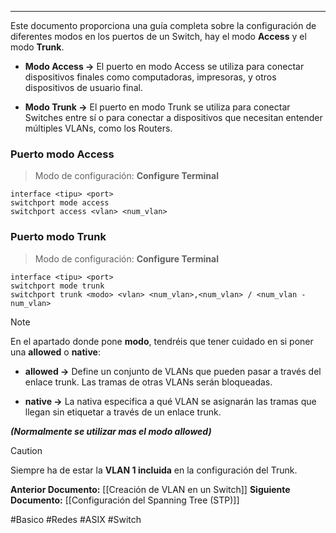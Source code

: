 ___
Este documento proporciona una guía completa sobre la configuración de diferentes modos en los puertos de un Switch, hay el modo **Access** y el modo **Trunk**.

- **Modo Access ->** El puerto en modo Access se utiliza para conectar dispositivos finales como computadoras, impresoras, y otros dispositivos de usuario final.

- **Modo Trunk ->** El puerto en modo Trunk se utiliza para conectar Switches entre sí o para conectar a dispositivos que necesitan entender múltiples VLANs, como los Routers.

### Puerto modo Access

> Modo de configuración: **Configure Terminal**

```
interface <tipu> <port>
switchport mode access
switchport access <vlan> <num_vlan>
```

### Puerto modo Trunk

> Modo de configuración: **Configure Terminal**

```
interface <tipu> <port>
switchport mode trunk
switchport trunk <modo> <vlan> <num_vlan>,<num_vlan> / <num_vlan - num_vlan>
```

> [!NOTE]
> En el apartado donde pone **modo**, tendréis que tener cuidado en si poner una **allowed** o **native**:
>
> - **allowed ->** Define un conjunto de VLANs que pueden pasar a través del enlace trunk. Las tramas de otras VLANs serán bloqueadas.
> 
> - **native ->** La nativa especifica a qué VLAN se asignarán las tramas que llegan sin etiquetar a través de un enlace trunk.
> 
> ***(Normalmente se utilizar mas el modo allowed)***

> [!CAUTION]
> Siempre ha de estar la **VLAN 1 incluida** en la configuración del Trunk.

**Anterior Documento:** [[Creación de VLAN en un Switch]]
**Siguiente Documento:** [[Configuración del Spanning Tree (STP)]]

#Basico #Redes #ASIX #Switch